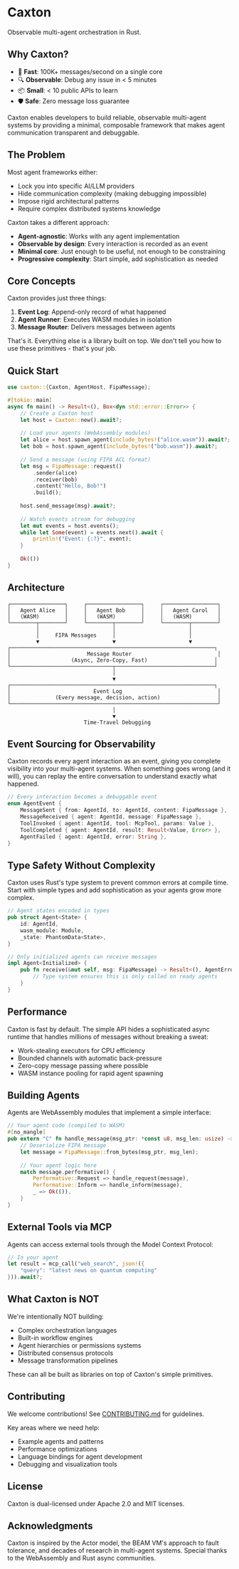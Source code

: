 # Caxton

Observable multi-agent orchestration in Rust.

## Why Caxton?

- 🚀 **Fast**: 100K+ messages/second on a single core
- 🔍 **Observable**: Debug any issue in < 5 minutes  
- 📦 **Small**: < 10 public APIs to learn
- 🛡️ **Safe**: Zero message loss guarantee

Caxton enables developers to build reliable, observable multi-agent systems by providing a minimal, composable framework that makes agent communication transparent and debuggable.

## The Problem

Most agent frameworks either:
- Lock you into specific AI/LLM providers
- Hide communication complexity (making debugging impossible)
- Impose rigid architectural patterns
- Require complex distributed systems knowledge

Caxton takes a different approach:
- **Agent-agnostic**: Works with any agent implementation
- **Observable by design**: Every interaction is recorded as an event
- **Minimal core**: Just enough to be useful, not enough to be constraining
- **Progressive complexity**: Start simple, add sophistication as needed

## Core Concepts

Caxton provides just three things:

1. **Event Log**: Append-only record of what happened
2. **Agent Runner**: Executes WASM modules in isolation  
3. **Message Router**: Delivers messages between agents

That's it. Everything else is a library built on top. We don't tell you how to use these primitives - that's your job.

## Quick Start

```rust
use caxton::{Caxton, AgentHost, FipaMessage};

#[tokio::main]
async fn main() -> Result<(), Box<dyn std::error::Error>> {
    // Create a Caxton host
    let host = Caxton::new().await?;
    
    // Load your agents (WebAssembly modules)
    let alice = host.spawn_agent(include_bytes!("alice.wasm")).await?;
    let bob = host.spawn_agent(include_bytes!("bob.wasm")).await?;
    
    // Send a message (using FIPA ACL format)
    let msg = FipaMessage::request()
        .sender(alice)
        .receiver(bob)
        .content("Hello, Bob!")
        .build();
    
    host.send_message(msg).await?;
    
    // Watch events stream for debugging
    let mut events = host.events();
    while let Some(event) = events.next().await {
        println!("Event: {:?}", event);
    }
    
    Ok(())
}
```

## Architecture

```
┌─────────────────┐     ┌─────────────────┐     ┌─────────────────┐
│   Agent Alice   │     │   Agent Bob     │     │   Agent Carol   │
│   (WASM)        │     │   (WASM)        │     │   (WASM)        │
└────────┬────────┘     └────────┬────────┘     └────────┬────────┘
         │                       │                       │
         │     FIPA Messages     │                       │
         ▼                       ▼                       ▼
┌────────────────────────────────────────────────────────────────┐
│                        Message Router                           │
│                   (Async, Zero-Copy, Fast)                     │
└────────────────────────────────┬───────────────────────────────┘
                                 │
                                 ▼
┌────────────────────────────────────────────────────────────────┐
│                          Event Log                              │
│              (Every message, decision, action)                  │
└─────────────────────────────────────────────────────────────────┘
                                 │
                                 ▼
                        Time-Travel Debugging
```

## Event Sourcing for Observability

Caxton records every agent interaction as an event, giving you complete visibility into your multi-agent systems. When something goes wrong (and it will), you can replay the entire conversation to understand exactly what happened.

```rust
// Every interaction becomes a debuggable event
enum AgentEvent {
    MessageSent { from: AgentId, to: AgentId, content: FipaMessage },
    MessageReceived { agent: AgentId, message: FipaMessage },
    ToolInvoked { agent: AgentId, tool: McpTool, params: Value },
    ToolCompleted { agent: AgentId, result: Result<Value, Error> },
    AgentFailed { agent: AgentId, error: String },
}
```

## Type Safety Without Complexity

Caxton uses Rust's type system to prevent common errors at compile time. Start with simple types and add sophistication as your agents grow more complex.

```rust
// Agent states encoded in types
pub struct Agent<State> {
    id: AgentId,
    wasm_module: Module,
    _state: PhantomData<State>,
}

// Only initialized agents can receive messages
impl Agent<Initialized> {
    pub fn receive(&mut self, msg: FipaMessage) -> Result<(), AgentError> {
        // Type system ensures this is only called on ready agents
    }
}
```

## Performance

Caxton is fast by default. The simple API hides a sophisticated async runtime that handles millions of messages without breaking a sweat:

- Work-stealing executors for CPU efficiency
- Bounded channels with automatic back-pressure
- Zero-copy message passing where possible
- WASM instance pooling for rapid agent spawning

## Building Agents

Agents are WebAssembly modules that implement a simple interface:

```rust
// Your agent code (compiled to WASM)
#[no_mangle]
pub extern "C" fn handle_message(msg_ptr: *const u8, msg_len: usize) -> i32 {
    // Deserialize FIPA message
    let message = FipaMessage::from_bytes(msg_ptr, msg_len);
    
    // Your agent logic here
    match message.performative() {
        Performative::Request => handle_request(message),
        Performative::Inform => handle_inform(message),
        _ => Ok(()),
    }
}
```

## External Tools via MCP

Agents can access external tools through the Model Context Protocol:

```rust
// In your agent
let result = mcp_call("web_search", json!({
    "query": "latest news on quantum computing"
})).await?;
```

## What Caxton is NOT

We're intentionally NOT building:
- Complex orchestration languages
- Built-in workflow engines  
- Agent hierarchies or permissions systems
- Distributed consensus protocols
- Message transformation pipelines

These can all be built as libraries on top of Caxton's simple primitives.

## Contributing

We welcome contributions! See [CONTRIBUTING.md](CONTRIBUTING.md) for guidelines.

Key areas where we need help:
- Example agents and patterns
- Performance optimizations
- Language bindings for agent development
- Debugging and visualization tools

## License

Caxton is dual-licensed under Apache 2.0 and MIT licenses.

## Acknowledgments

Caxton is inspired by the Actor model, the BEAM VM's approach to fault tolerance, and decades of research in multi-agent systems. Special thanks to the WebAssembly and Rust async communities.
